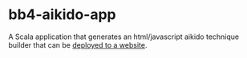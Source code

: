 # bb4-aikido-app
A Scala application that generates an html/javascript aikido technique builder that can be [deployed to a website](http://barrybecker4.com/aikido/technique_builder.html).
